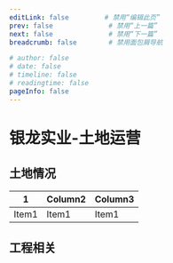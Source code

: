```yaml
---
editLink: false         # 禁用“编辑此页”
prev: false              # 禁用“上一篇”
next: false              # 禁用“下一篇”
breadcrumb: false        # 禁用面包屑导航

# author: false
# date: false
# timeline: false
# readingtime: false 
pageInfo: false
---
```


# 银龙实业-土地运营

## 土地情况

| 1  | Column2   | Column3   |
|-------------- | -------------- | -------------- |
| Item1    | Item1     | Item1     |


## 工程相关

